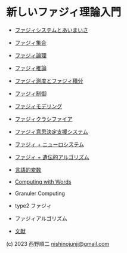 # 新しいファジィ理論入門

- [ファジィシステムとあいまいさ](intro-fuzzyandsomething.md)
- [ファジィ集合](fuzzyset.md)
- [ファジィ論理](theoryof-fuzzylogic.md)
- [ファジィ推論](fuzzyinference.md)
- [ファジィ測度とファジィ積分](fuzzymeasure-and-integral.md)

- [ファジィ制御](fuzzycontrol.md)
- [ファジィモデリング](fuzzymodeling.md)
- [ファジィクラシファイア](fuzzyclassifier.md)
- [ファジィ意思決定支援システム](fuzzydecisionmaking.md)

- [ファジィ + ニューロシステム](fuzzyneuro.md)
- [ファジィ + 遺伝的アルゴリズム](FuzzyGAs.md)

- [言語的変数](Linguistic-Variable.md)
- [Computing with Words](computing-with-words.md)
- Granuler Computing
- type2 ファジィ
- ファジィアルゴリズム

- [文献](reviews.md)

(c) 2023 西野順二 nishinojunji@gmail.com
